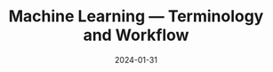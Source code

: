 ---
title: "Machine Learning — Terminology and Workflow"
index: 6
date: 2024-01-31
materials:
- topic: "Crash Course on Machine Learning"
  files:
  - type: "slides"
    url: /lectures/winter/6_ml_workflow/MachineLearning_tutorial.pptx
---